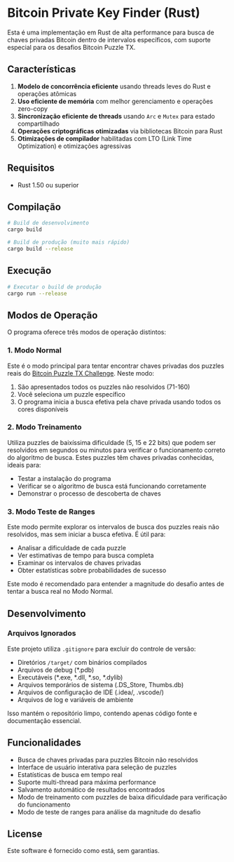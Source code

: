 # Bitcoin Private Key Finder (Rust)

Esta é uma implementação em Rust de alta performance para busca de chaves privadas Bitcoin dentro de intervalos específicos, com suporte especial para os desafios Bitcoin Puzzle TX.

## Características

1. **Modelo de concorrência eficiente** usando threads leves do Rust e operações atômicas
2. **Uso eficiente de memória** com melhor gerenciamento e operações zero-copy
3. **Sincronização eficiente de threads** usando `Arc` e `Mutex` para estado compartilhado
4. **Operações criptográficas otimizadas** via bibliotecas Bitcoin para Rust
5. **Otimizações de compilador** habilitadas com LTO (Link Time Optimization) e otimizações agressivas

## Requisitos

- Rust 1.50 ou superior

## Compilação

```bash
# Build de desenvolvimento
cargo build

# Build de produção (muito mais rápido)
cargo build --release
```

## Execução

```bash
# Executar o build de produção
cargo run --release
```

## Modos de Operação

O programa oferece três modos de operação distintos:

### 1. Modo Normal

Este é o modo principal para tentar encontrar chaves privadas dos puzzles reais do [Bitcoin Puzzle TX Challenge](https://privatekeys.pw/puzzles/bitcoin-puzzle-tx). Neste modo:
1. São apresentados todos os puzzles não resolvidos (71-160)
2. Você seleciona um puzzle específico
3. O programa inicia a busca efetiva pela chave privada usando todos os cores disponíveis

### 2. Modo Treinamento

Utiliza puzzles de baixíssima dificuldade (5, 15 e 22 bits) que podem ser resolvidos em segundos ou minutos para verificar o funcionamento correto do algoritmo de busca. Estes puzzles têm chaves privadas conhecidas, ideais para:
- Testar a instalação do programa
- Verificar se o algoritmo de busca está funcionando corretamente
- Demonstrar o processo de descoberta de chaves

### 3. Modo Teste de Ranges

Este modo permite explorar os intervalos de busca dos puzzles reais não resolvidos, mas sem iniciar a busca efetiva. É útil para:
- Analisar a dificuldade de cada puzzle
- Ver estimativas de tempo para busca completa
- Examinar os intervalos de chaves privadas
- Obter estatísticas sobre probabilidades de sucesso

Este modo é recomendado para entender a magnitude do desafio antes de tentar a busca real no Modo Normal.

## Desenvolvimento

### Arquivos Ignorados

Este projeto utiliza `.gitignore` para excluir do controle de versão:

- Diretórios `/target/` com binários compilados
- Arquivos de debug (*.pdb)
- Executáveis (*.exe, *.dll, *.so, *.dylib)
- Arquivos temporários de sistema (.DS_Store, Thumbs.db)
- Arquivos de configuração de IDE (.idea/, .vscode/)
- Arquivos de log e variáveis de ambiente

Isso mantém o repositório limpo, contendo apenas código fonte e documentação essencial.

## Funcionalidades

- Busca de chaves privadas para puzzles Bitcoin não resolvidos
- Interface de usuário interativa para seleção de puzzles
- Estatísticas de busca em tempo real
- Suporte multi-thread para máxima performance
- Salvamento automático de resultados encontrados
- Modo de treinamento com puzzles de baixa dificuldade para verificação do funcionamento
- Modo de teste de ranges para análise da magnitude do desafio

## License

Este software é fornecido como está, sem garantias.
